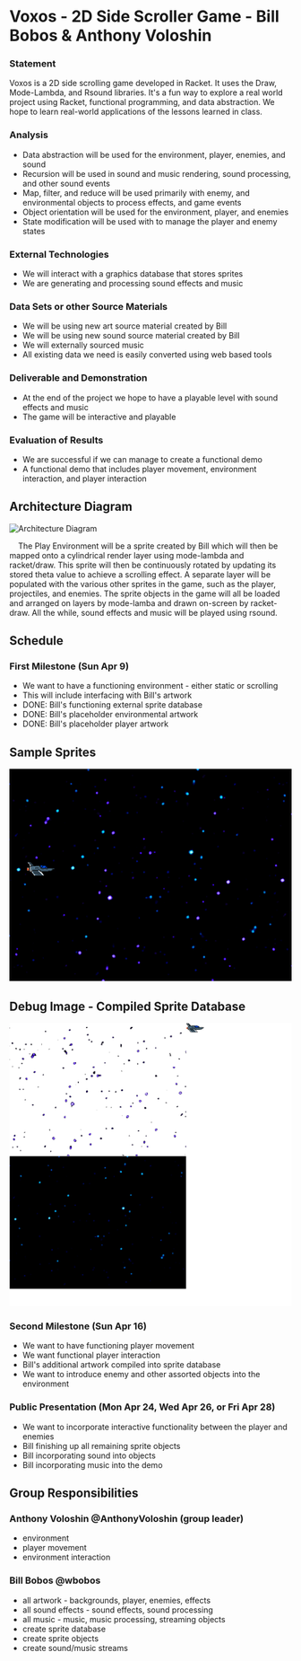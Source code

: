 # Voxos - 2D Side Scroller Game - Bill Bobos & Anthony Voloshin


### Statement

Voxos is a 2D side scrolling game developed in Racket. It uses the Draw, Mode-Lambda, and Rsound libraries.
It's a fun way to explore a real world project using Racket, functional programming, and data abstraction.
We hope to learn real-world applications of the lessons learned in class.

### Analysis

- Data abstraction will be used for the environment, player, enemies, and sound
- Recursion will be used in sound and music rendering, sound processing, and other sound events
- Map, filter, and reduce will be used primarily with enemy, and environmental objects to process effects, and game events
- Object orientation will be used for the environment, player, and enemies
- State modification will be used with to manage the player and enemy states

### External Technologies

- We will interact with a graphics database that stores sprites
- We are generating and processing sound effects and music

### Data Sets or other Source Materials

- We will be using new art source material created by Bill
- We will be using new sound source material created by Bill
- We will externally sourced music
- All existing data we need is easily converted using web based tools

### Deliverable and Demonstration

- At the end of the project we hope to have a playable level with sound effects and music
- The game will be interactive and playable

### Evaluation of Results

- We are successful if we can manage to create a functional demo
- A functional demo that includes player movement, environment interaction, and player interaction

## Architecture Diagram

![Architecture Diagram](https://raw.githubusercontent.com/oplS17projects/voxos/master/Architechture%20Diagram.jpg)

&nbsp;&nbsp;&nbsp;&nbsp;The Play Environment will be a sprite created by Bill which will then be mapped onto a cylindrical render layer using mode-lambda and racket/draw. This sprite will then be continuously rotated by updating its stored theta value to achieve a scrolling effect. A separate layer will be populated with the various other sprites in the game, such as the player, projectiles, and enemies. The sprite objects in the game will all be loaded and arranged on layers by mode-lamba and drawn on-screen by racket-draw. All the while, sound effects and music will be played using rsound. 

## Schedule

### First Milestone (Sun Apr 9)

- We want to have a functioning environment - either static or scrolling
- This will include interfacing with Bill's artwork
- DONE: Bill's functioning external sprite database
- DONE: Bill's placeholder environmental artwork
- DONE: Bill's placeholder player artwork

## Sample Sprites
![Sample sprites image](https://raw.githubusercontent.com/oplS17projects/voxos/master/sample-sprites.png)

## Debug Image - Compiled Sprite Database
![Debug compiled sprite database](https://raw.githubusercontent.com/oplS17projects/voxos/master/sprites.png)

### Second Milestone (Sun Apr 16)

- We want to have functioning player movement
- We want functional player interaction
- Bill's additional artwork compiled into sprite database
- We want to introduce enemy and other assorted objects into the environment

### Public Presentation (Mon Apr 24, Wed Apr 26, or Fri Apr 28)

- We want to incorporate interactive functionality between the player and enemies
- Bill finishing up all remaining sprite objects
- Bill incorporating sound into objects
- Bill incorporating music into the demo

## Group Responsibilities

### Anthony Voloshin @AnthonyVoloshin (group leader)

- environment
- player movement
- environment interaction

### Bill Bobos @wbobos

- all artwork - backgrounds, player, enemies, effects
- all sound effects - sound effects, sound processing
- all music - music, music processing, streaming objects
- create sprite database
- create sprite objects
- create sound/music streams
